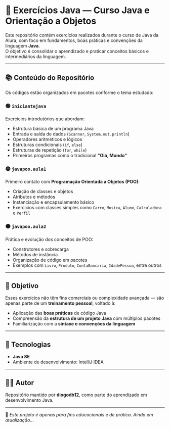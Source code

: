 # 🧩 Exercícios Java — Curso Java e Orientação a Objetos

Este repositório contém exercícios realizados durante o curso de Java da Alura, com foco em fundamentos, boas práticas e convenções da linguagem **Java**.  
O objetivo é consolidar o aprendizado e praticar conceitos básicos e intermediários da linguagem.

---

## 📚 Conteúdo do Repositório

Os códigos estão organizados em pacotes conforme o tema estudado:

### 🟢 `iniciantejava`
Exercícios introdutórios que abordam:
- Estrutura básica de um programa Java  
- Entrada e saída de dados (`Scanner`, `System.out.println`)  
- Operadores aritméticos e lógicos  
- Estruturas condicionais (`if`, `else`)  
- Estruturas de repetição (`for`, `while`)  
- Primeiros programas como o tradicional **"Olá, Mundo"**

### 🟡 `javapoo.aula1`
Primeiro contato com **Programação Orientada a Objetos (POO)**:
- Criação de classes e objetos  
- Atributos e métodos  
- Instanciação e encapsulamento básico  
- Exercícios com classes simples como `Carro`, `Musica`, `Aluno`, `Calculadora` e `Perfil`

### 🟠 `javapoo.aula2`
Prática e evolução dos conceitos de POO:
- Construtores e sobrecarga  
- Métodos de instância  
- Organização de código em pacotes  
- Exemplos com `Livro`, `Produto`, `ContaBancaria`, `IdadePessoa`, entre outros

---

## 🧠 Objetivo
Esses exercícios não têm fins comerciais ou complexidade avançada — são apenas parte de um **treinamento pessoal**, voltado à:
- Aplicação das **boas práticas** de código Java  
- Compreensão da **estrutura de um projeto Java** com múltiplos pacotes  
- Familiarização com a **sintaxe e convenções da linguagem**

---

## 🚀 Tecnologias
- **Java SE**  
- Ambiente de desenvolvimento: IntelliJ IDEA

---

## 🧑‍💻 Autor
Repositório mantido por **diogodb12**, como parte do aprendizado em desenvolvimento Java.

---

📄 *Este projeto é apenas para fins educacionais e de prática. Ainda em atualização...*
